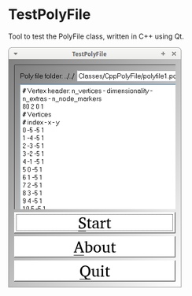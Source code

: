 # TestPolyFile

Tool to test the PolyFile class, written in C++ using Qt.

![TestPolyFileMenu v2.0](Screenshots/TestPolyFileMenu_2_0.png)
